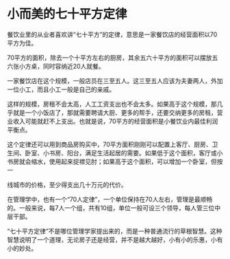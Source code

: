 # 小而美的七十平方定律

餐饮业里的从业者喜欢讲“七十平方”的定律，意思是一家餐饮店的经营面积以70平方为佳。 

70平方的面积，除去一个十平方左右的厨房，其余五六十平方的面积可以摆放五六张小方桌，同时容纳近20人就餐。 

一家餐饮店在这个规模，一般店员在三至五人。这三至五人应该为夫妻两人，外加一位小工，而且小工一般是自己的亲戚。 

这样的规模，房租不会太高，人工工资支出也不会太多。如果高于这个规模，那几乎就是一个小饭店了，那就需要聘请大厨、更多的帮手，还要交纳更多的房租，营业收入可能就赶不上支出。也就是说，70平方的经营面积是小餐饮业内最佳利润平衡点。 

这个定律还可以用到商品房购买中，70平方面积刚刚可以配置上客厅、厨房、卫生间、卧室、小书房、阳台，满足生活起居的需要。如果低于这个面积，客厅或小书房就会缩水，使用起来捉襟见肘；如果高于这个面积，可以增加一个卧室，但按一 

线城市的价格，至少得支出几十万元的代价。 

在管理学中，也有一个“70人定律”，一个单位保持在70人左右，管理是最顺畅的。一般来说，每7人一个组，共有10组，单位一般可设三个领导，每人管三位中层干部。 

“七十平方定律”不是哪位管理学家提出来的，而是一种普通流行的草根智慧。这种智慧说明了一个道理，无论房子还是经营，并不是越大越好，小有小的乐惠，小有小的妙处。